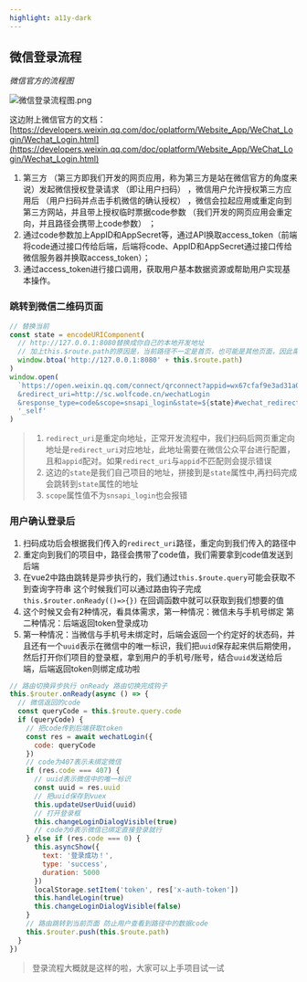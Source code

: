```yaml
---
highlight: a11y-dark
---
```

## 微信登录流程

*微信官方的流程图*

![微信登录流程图.png](https://p1-juejin.byteimg.com/tos-cn-i-k3u1fbpfcp/3c36e9a0ebea488f9f622201da0eadd2~tplv-k3u1fbpfcp-watermark.image?)

这边附上微信官方的文档：[https://developers.weixin.qq.com/doc/oplatform/Website_App/WeChat_Login/Wechat_Login.html](https://developers.weixin.qq.com/doc/oplatform/Website_App/WeChat_Login/Wechat_Login.html)

1. 第三方 （第三方即我们开发的网页应用，称为第三方是站在微信官方的角度来说）发起微信授权登录请求 （即让用户扫码） ，微信用户允许授权第三方应用后 （用户扫码并点击手机微信的确认授权） ，微信会拉起应用或重定向到第三方网站，并且带上授权临时票据code参数 （我们开发的网页应用会重定向，并且路径会携带上code参数） ；
2. 通过code参数加上AppID和AppSecret等，通过API换取access_token（前端将code通过接口传给后端，后端将code、AppID和AppSecret通过接口传给微信服务器并换取access_token）；
3. 通过access_token进行接口调用，获取用户基本数据资源或帮助用户实现基本操作。

### 跳转到微信二维码页面

```js
// 替换当前
const state = encodeURIComponent(
  // http://127.0.0.1:8080替换成你自己的本地开发地址
  // 加上this.$route.path的原因是，当前路径不一定是首页，也可能是其他页面，因此需要携带当前页面的路径供扫码后返回
  window.btoa('http://127.0.0.1:8080' + this.$route.path)
)
window.open(
  `https://open.weixin.qq.com/connect/qrconnect?appid=wx67cfaf9e3ad31a0d
  &redirect_uri=http://sc.wolfcode.cn/wechatLogin
  &response_type=code&scope=snsapi_login&state=${state}#wechat_redirect`,
  '_self'
)
```
>
>1. `redirect_uri`是重定向地址，正常开发流程中，我们扫码后网页重定向地址是`redirect_uri`对应地址，此地址需要在微信公众平台进行配置，且和`appid`配对。如果`redirect_uri`与`appid`不匹配则会提示错误
>2. 这边的`state`是我们自己项目的地址，拼接到是`state`属性中,再扫码完成会跳转到`state`属性的地址
>3. `scope`属性值不为`snsapi_login`也会报错

### 用户确认登录后

1. 扫码成功后会根据我们传入的`redirect_uri`路径，重定向到我们传入的路径中
2. 重定向到我们的项目中，路径会携带了code值，我们需要拿到code值发送到后端
3. 在vue2中路由跳转是异步执行的，我们通过`this.$route.query`可能会获取不到查询字符串
   这个时候我们可以通过路由钩子完成 `this.$router.onReady(()=>{})` 在回调函数中就可以获取到我们想要的值
4. 这个时候又会有2种情况，看具体需求，第一种情况：微信未与手机号绑定 第二种情况：后端返回token登录成功
5. 第一种情况：当微信与手机号未绑定时，后端会返回一个约定好的状态码，并且还有一个`uuid`表示在微信中的唯一标识，我们把`uuid`保存起来供后期使用，然后打开你们项目的登录框，拿到用户的手机号/账号，结合`uuid`发送给后端，后端返回token则绑定成功啦

```js
// 路由切换异步执行 onReady 路由切换完成钩子
this.$router.onReady(async () => {
  // 微信返回的code
  const queryCode = this.$route.query.code
  if (queryCode) {
    // 把code传到后端获取token
    const res = await wechatLogin({
      code: queryCode
    })
    // code为407表示未绑定微信
    if (res.code === 407) {
      // uuid表示微信中的唯一标识
      const uuid = res.uuid
      // 把uuid保存到vuex
      this.updateUserUuid(uuid)
      // 打开登录框
      this.changeLoginDialogVisible(true)
      // code为0表示微信已绑定直接登录就行
    } else if (res.code === 0) {
      this.asyncShow({
        text: '登录成功！',
        type: 'success',
        duration: 5000
      })
      localStorage.setItem('token', res['x-auth-token'])
      this.handleLogin(true)
      this.changeLoginDialogVisible(false)
    }
    // 路由跳转到当前页面 防止用户查看到路径中的数据code
    this.$router.push(this.$route.path)
  }
})
```

>登录流程大概就是这样的啦，大家可以上手项目试一试
